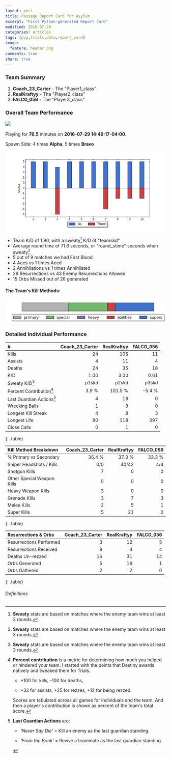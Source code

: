 ```yaml
---
layout: post
title: Passage Report Card for Asylum
excerpt: "First Python-generated Report Card"
modified: 2016-07-29
categories: articles
tags: [pvp,trials,data,report_card]
image:
  feature: header.png
comments: true
share: true
---
```



### Team Summary

1. **Coach_23_Carter** - The "Player1_class"
2. **RealKraftyy** - The "Player2_class"
3. **FALCO_056** - The "Player3_class"


### Overall Team Performance

![](https://www.bungie.net/img/theme/destiny/bgs/pgcrs/crucible_asylum.jpg)

Playing for **76.5** minutes on **2016-07-29 14:49:17-04:00**.

Spawn Side: 4 times **Alpha**, 5 times **Bravo**


![](round_scores.png)

- Team K/D of 1.90, with a sweaty[^1] K/D of "teamskd"
- Average round time of 71.6 seconds, or "round_stime" seconds when sweaty[^1]
- 5 out of 9 matches we had First Blood
- 4 Aces vs 1 times Aced
- 2 Annihilations vs 1 times Annihilated
- 28 Resurrections vs 43 Enemy Resurrections Allowed
- 15 Orbs Missed out of 26 generated

#### The Team's Kill Methods:
![](weapon_method.png)



### Detailed Individual Performance

| #                      	| Coach_23_Carter 	| RealKraftyy 	| FALCO_056 	|
|:--------|--------:|--------:|--------:|
| Kills                  	| 24     	| 105     	| 11     	|
| Assists                	| 4     	| 11     	| 4     	|
| Deaths                 	| 24     	| 35     	| 18     	|
| K/D                    	| 1.00    	| 3.00    	| 0.61    	|
| Sweaty K/D[^1]             	| p1skd   	| p2skd   	| p3skd    	|
| Percent Contribution[^2]  	| 3.9 %  	| 101.5 %    	| -5.4 %    	|
| Last Guardian Actions[^3]   | 4   	| 18   	| 0   	|
| Wrecking Balls         	| 1    	| 9    	| 0    	|
| Longest Kill Streak    	| 4   	| 8   	| 3   	|
| Longest Life           	| 80    	| 118    	| 397    	|
| Close Calls            	| 0    	| 1    	| 0    	|
{: .table)



| Kill Method Breakdown        	| Coach_23_Carter      	| RealKraftyy      	| FALCO_056      	|
|:--------|--------:|--------:|--------:|
| % Primary vs Secondary     	| 36.4 %      	| 37.3 %      	| 33.3 %      	|
| Sniper Headshots / Kills   	| 0/0 	| 40/42 	| 4/4 	|
| Shotgun Kills              	| 7         	| 0         	| 0         	|
| Other Special Weapon Kills 	| 0         	| 0         	| 0         	|
| Heavy Weapon Kills         	| 3         	| 0         	| 0         	|
| Grenade Kills              	| 3          	| 7          	| 3          	|
| Melee Kills                	| 2          	| 5          	| 1          	|
| Super Kills                	| 5          	| 21          	| 0          	|
{: .table)


| Resurrections & Orbs      	| Coach_23_Carter      	| RealKraftyy      	| FALCO_056      	|
|:--------|--------:|--------:|--------:|
| Resurrections Performed    	| 3        	| 12        	| 5        	|
| Resurrections Received        	| 8       	| 4       	| 4       	|
| Deaths Un-rezzed           	| 16       	| 31       	| 14       	|
| Orbs Generated             	| 5       	| 19       	| 1       	|
| Orbs Gathered                	| 2      	| 2      	| 0      	|
{: .table)

###### Definitions

[^1]:**Sweaty** stats are based on matches where the enemy team wins at least 3 rounds.

[^2]:
    **Percent contribution** is a metric for determining how much you helped or hindered your team. I started with the points that Destiny awards natively and tweaked them for Trials.

    - +100 for kills, -100 for deaths,

    - +33 for assists, +25 for rezzes, +12 for being rezzed.

    Scores are tabulated across all games for individuals and the team. And then a player's contribution is shown as percent of the team's total score.

[^3]:
    **Last Guardian Actions** are:

    - *'Never Say Die'* = Kill an enemy as the last guardian standing.

    - *'From the Brink'* = Revive a teammate as the last guardian standing.
